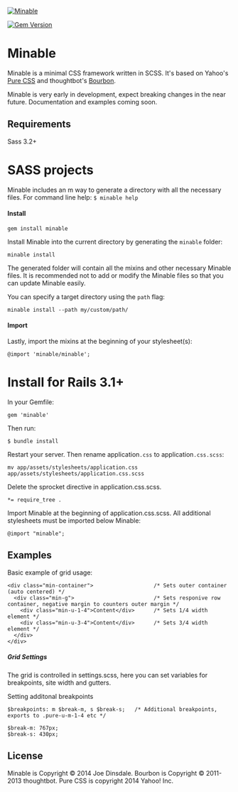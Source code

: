 [![Minable](http://bolser.github.io/minable/images/minable_logo_dark_300w.png)](http://bolser.github.io/minable/)

[![Gem Version](https://badge.fury.io/rb/minable.png)](http://badge.fury.io/rb/minable)

# Minable

Minable is a minimal CSS framework written in SCSS. It's based on Yahoo's [Pure CSS](http://purecss.io/) and thoughtbot's [Bourbon](http://bourbon.io/).

Minable is very early in development, expect breaking changes in the near future. Documentation and examples coming soon.

## Requirements
Sass 3.2+

# SASS projects
Minable includes an m way to generate a directory with all the necessary files.
For command line help: `$ minable help`

#### Install

    gem install minable

Install Minable into the current directory by generating the `minable` folder:

    minable install

The generated folder will contain all the mixins and other necessary Minable files. It is recommended not to add or modify the Minable files so that you can update Minable easily.

You can specify a target directory using the `path` flag:

    minable install --path my/custom/path/

#### Import

Lastly, import the mixins at the beginning of your stylesheet(s):

    @import 'minable/minable';

# Install for Rails 3.1+
In your Gemfile:

    gem 'minable'

Then run:

    $ bundle install

Restart your server. Then rename application`.css` to application`.css.scss`:

    mv app/assets/stylesheets/application.css app/assets/stylesheets/application.css.scss

Delete the sprocket directive in application.css.scss.

    *= require_tree .

Import Minable at the beginning of application.css.scss. All additional stylesheets must be imported below Minable:

    @import "minable";

Examples
-------
Basic example of grid usage:

    <div class="min-container">                   /* Sets outer container (auto centered) */
      <div class="min-g">                         /* Sets responive row container, negative margin to counters outer margin */
        <div class="min-u-1-4">Content</div>      /* Sets 1/4 width element */
        <div class="min-u-3-4">Content</div>      /* Sets 3/4 width element */
      </div>
    </div>

##### Grid Settings

The grid is controlled in settings.scss, here you can set variables for breakpoints, site width and gutters.

Setting additonal breakpoints

    $breakpoints: m $break-m, s $break-s;   /* Additional breakpoints, exports to .pure-u-m-1-4 etc */

    $break-m: 767px;
    $break-s: 430px;


License
-------

Minable is Copyright © 2014 Joe Dinsdale. Bourbon is Copyright © 2011-2013 thoughtbot. Pure CSS is copyright 2014 Yahoo! Inc.
